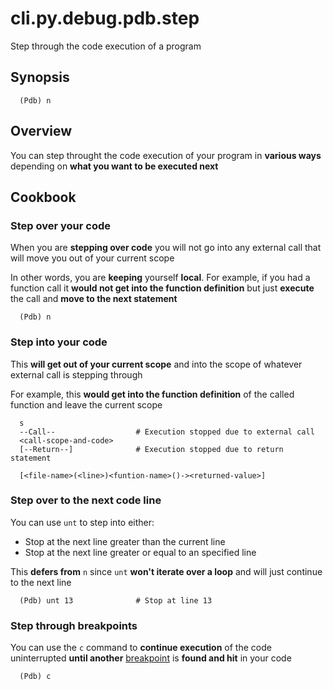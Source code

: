 # cli.py.debug.pdb.step

Step through the code execution of a program

## Synopsis

```pdb
  (Pdb) n
```

## Overview

You can step throught the code execution of your program in **various ways**
depending on **what you want to be executed next**

## Cookbook

### Step over your code

When you are **stepping over code** you will not go into any external call that
will move you out of your current scope

In other words, you are **keeping** yourself **local**. For example, if you had
a function call it **would not get into the function definition** but just
**execute** the call and **move to the next statement**

```pdb
  (Pdb) n
```

### Step into your code

This **will get out of your current scope** and into the scope of whatever external
call is stepping through

For example, this **would get into the function definition** of the called function
and leave the current scope

```pdb
  s
  --Call--                  # Execution stopped due to external call
  <call-scope-and-code>
  [--Return--]              # Execution stopped due to return statement

  [<file-name>(<line>)<funtion-name>()-><returned-value>]
```

### Step over to the next code line

You can use `unt` to step into either:

- Stop at the next line greater than the current line
- Stop at the next line greater or equal to an specified line

This **defers from** `n` since `unt` **won't iterate over a loop** and will just
continue to the next line

```pdb
  (Pdb) unt 13              # Stop at line 13
```

### Step through breakpoints

You can use the `c` command to **continue execution** of the code uninterrupted
**until another** [breakpoint](./u9f4.md) is **found and hit** in your code

```pdb
  (Pdb) c
```
